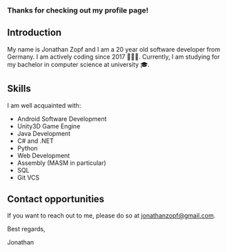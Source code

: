 ### Thanks for checking out my profile page!

## Introduction

My name is Jonathan Zopf and I am a 20 year old software developer from Germany. I am actively coding since 2017 👨🏻‍💻. Currently, I am studying for my bachelor in computer science at university 🎓.

## Skills

I am well acquainted with:
 - Android Software Development 
 - Unity3D Game Engine
 - Java Development
 - C# and .NET
 - Python
 - Web Development
 - Assembly (MASM in particular)
 - SQL
 - Git VCS
 
<!--Since I have started programming I have already released several games. My most popular game is Money Clicker with 1 Million installs.
-->

## Contact opportunities
If you want to reach out to me, please do so at jonathanzopf@gmail.com.

Best regards,

Jonathan

